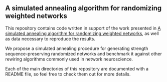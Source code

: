 ## A simulated annealing algorithm for randomizing weighted networks

This repository contains code written in support of the work presented in 
[A simulated annealing algorithm for randomizing weighted networks](https://www.nature.com/articles/s43588-024-00735-z), 
as well as data necessary to reproduce the results.

We propose a simulated annealing procedure for generating strength sequence-preserving randomized networks and benchmark it against other rewiring algorithms commonly used in network neuroscience.

Each of the main directories of this repository are documented with a README file, so feel free to check them out for more details.
